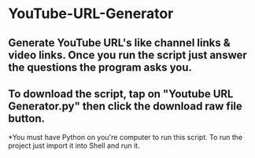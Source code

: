 # YouTube-URL-Generator
Generate YouTube URL's like channel links & video links. Once you run the script just answer the questions the program asks you.
------------------------------------------------------------------------------------------------
To download the script, tap on "Youtube URL Generator.py" then click the download raw file button.
------------------------------------------------------------------------------------------------
*You must have Python on you're computer to run this script.
To run the project just import it into Shell and run it.
